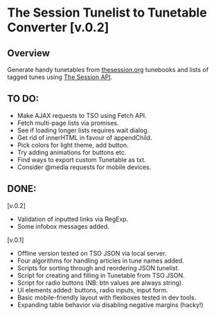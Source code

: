The Session Tunelist to Tunetable Converter [v.0.2]
===================================================

## Overview

Generate handy tunetables from [thesession.org](https://thesession.org/) tunebooks and lists of 
tagged tunes using [The Session API](https://thesession.org/api).

## TO DO:

- Make AJAX requests to TSO using Fetch API.
- Fetch multi-page lists via promises.
- See if loading longer lists requires wait dialog.
- Get rid of innerHTML in favour of appendChild.
- Pick colors for light theme, add button.
- Try adding animations for buttons etc.
- Find ways to export custom Tunetable as txt.
- Consider @media requests for mobile devices.

## DONE: 

[v.0.2]

+ Validation of inputted links via RegExp.
+ Some infobox messages added.

[v.0.1]

+ Offline version tested on TSO JSON via local server.
+ Four algorithms for handling articles in tune names added.
+ Scripts for sorting through and reordering JSON tunelist.
+ Script for creating and filling in Tunetable from TSO JSON.
+ Script for radio buttons (NB: btn values are always string).
+ UI elements added: buttons, radio inputs, input form.
+ Basic mobile-friendly layout with flexboxes tested in dev tools.
+ Expanding table behavior via disabling negative margins (hacky!)


